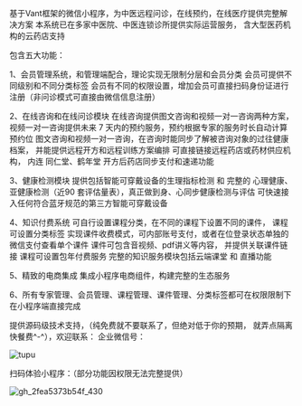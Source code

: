 基于Vant框架的微信小程序，为中医远程问诊，在线预约，在线医疗提供完整解决方案
本系统已在多家中医院、中医连锁诊所提供实际运营服务， 含大型医药机构的云药店支持

包含五大功能：

1、会员管理系统，和管理端配合，理论实现无限制分层和会员分类
    会员可提供不同级别和不同分类标签
    会员有不同的权限设置，增加会员可直接扫码身份证进行注册（非问诊模式可直接由微信信息注册）
    
    
2、在线咨询和在线问诊模块
   在线咨询提供图文咨询和视频一对一咨询两种方案， 视频一对一咨询提供未来 7 天内的预约服务，预约根据专家的服务时长自动计算预约位
   图文咨询和视频一对一咨询，在咨询时能同步了解被咨询对象的过往健康档案， 并能提供远程开方和远程训练方案编排
   可直接链接远程药店或药材供应机构， 内连 同仁堂、鹤年堂 开方后药店同步支付和速递功能
   
   
3、健康检测模块
   提供包括智能可穿戴设备的生理指标检测 和 完整的 心理健康、亚健康检测（近90 套评估量表），真正做到身、心同步健康检测与评估
   可快速接入任何符合蓝牙规范的第三方智能可穿戴设备
   
   
4、知识付费系统
   可自行设置课程分类，在不同的课程下设置不同的课件， 课程可设置分类标签
   实现课件收费模式，可内部账号支付，或者在位登录状态单独的微信支付查看单个课件
   课件可包含音视频、pdf讲义等内容， 并提供关联课件链接
   课程可设置包年付费服务
   完整的知识服务模块包括云端课堂 和 直播功能
   
   
5、精致的电商集成
   集成小程序电商组件，构建完整的生态服务
   
   
6、所有专家管理、会员管理、课程管理、课件管理、分类标签都可在权限限制下在小程序端直接完成


提供源码级技术支持，（纯免费就不要联系了，但绝对低于你的预期， 就弄点隔离快餐费^-^），欢迎联系： 企业微信号：

![tupu](https://user-images.githubusercontent.com/4464947/200158121-60f5e94d-4c9c-4b05-b508-dba0a5b05c5e.png)

扫码体验小程序：（部分功能因权限无法完整提供）

![gh_2fea5373b54f_430](https://user-images.githubusercontent.com/4464947/200157857-ebc15c0b-48f0-4307-a9b5-743bb64a3e55.jpg)
